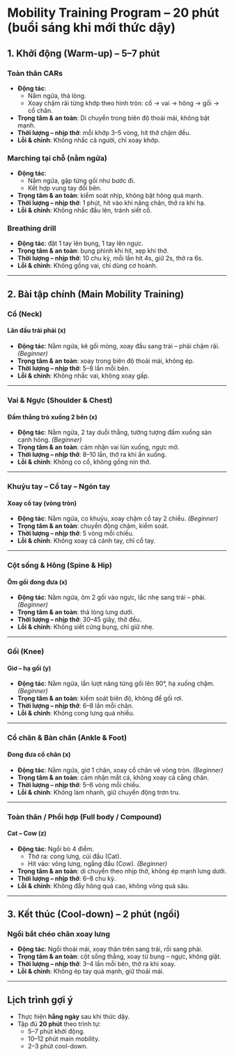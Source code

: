 # Mobility Training Program – 20 phút (buổi sáng khi mới thức dậy)

## 1. Khởi động (Warm-up) – 5–7 phút  
### Toàn thân CARs  
- **Động tác**:  
  - Nằm ngửa, thả lỏng.  
  - Xoay chậm rãi từng khớp theo hình tròn: cổ → vai → hông → gối → cổ chân.  
- **Trọng tâm & an toàn**: Di chuyển trong biên độ thoải mái, không bật mạnh.  
- **Thời lượng – nhịp thở**: mỗi khớp 3–5 vòng, hít thở chậm đều.  
- **Lỗi & chỉnh**: Không nhấc cả người, chỉ xoay khớp.  

### Marching tại chỗ (nằm ngửa)  
- **Động tác**:  
  - Nằm ngửa, gập từng gối như bước đi.  
  - Kết hợp vung tay đối bên.  
- **Trọng tâm & an toàn**: kiểm soát nhịp, không bật hông quá mạnh.  
- **Thời lượng – nhịp thở**: 1 phút, hít vào khi nâng chân, thở ra khi hạ.  
- **Lỗi & chỉnh**: Không nhấc đầu lên, tránh siết cổ.  

### Breathing drill  
- **Động tác**: đặt 1 tay lên bụng, 1 tay lên ngực.  
- **Trọng tâm & an toàn**: bụng phình khi hít, xẹp khi thở.  
- **Thời lượng – nhịp thở**: 10 chu kỳ, mỗi lần hít 4s, giữ 2s, thở ra 6s.  
- **Lỗi & chỉnh**: Không gồng vai, chỉ dùng cơ hoành.  

---

## 2. Bài tập chính (Main Mobility Training)

### Cổ (Neck)  
#### Lăn đầu trái phải (x)  
- **Động tác**: Nằm ngửa, kê gối mỏng, xoay đầu sang trái – phải chậm rãi. *(Beginner)*  
- **Trọng tâm & an toàn**: xoay trong biên độ thoải mái, không ép.  
- **Thời lượng – nhịp thở**: 5–8 lần mỗi bên.  
- **Lỗi & chỉnh**: Không nhấc vai, không xoay gấp.  

---

### Vai & Ngực (Shoulder & Chest)  
#### Đấm thẳng trỏ xuống 2 bên (x)  
- **Động tác**: Nằm ngửa, 2 tay duỗi thẳng, tưởng tượng đấm xuống sàn cạnh hông. *(Beginner)*  
- **Trọng tâm & an toàn**: cảm nhận vai lún xuống, ngực mở.  
- **Thời lượng – nhịp thở**: 8–10 lần, thở ra khi ấn xuống.  
- **Lỗi & chỉnh**: Không co cổ, không gồng nín thở.  

---

### Khuỷu tay – Cổ tay – Ngón tay  
#### Xoay cổ tay (vòng tròn)  
- **Động tác**: Nằm ngửa, co khuỷu, xoay chậm cổ tay 2 chiều. *(Beginner)*  
- **Trọng tâm & an toàn**: chuyển động chậm, kiểm soát.  
- **Thời lượng – nhịp thở**: 5 vòng mỗi chiều.  
- **Lỗi & chỉnh**: Không xoay cả cánh tay, chỉ cổ tay.  

---

### Cột sống & Hông (Spine & Hip)  
#### Ôm gối đong đưa (x)  
- **Động tác**: Nằm ngửa, ôm 2 gối vào ngực, lắc nhẹ sang trái – phải. *(Beginner)*  
- **Trọng tâm & an toàn**: thả lỏng lưng dưới.  
- **Thời lượng – nhịp thở**: 30–45 giây, thở đều.  
- **Lỗi & chỉnh**: Không siết cứng bụng, chỉ giữ nhẹ.  

---

### Gối (Knee)  
#### Giơ – hạ gối (y)  
- **Động tác**: Nằm ngửa, lần lượt nâng từng gối lên 90°, hạ xuống chậm. *(Beginner)*  
- **Trọng tâm & an toàn**: kiểm soát biên độ, không để gối rơi.  
- **Thời lượng – nhịp thở**: 6–8 lần mỗi chân.  
- **Lỗi & chỉnh**: Không cong lưng quá nhiều.  

---

### Cổ chân & Bàn chân (Ankle & Foot)  
#### Đong đưa cổ chân (x)  
- **Động tác**: Nằm ngửa, giơ 1 chân, xoay cổ chân vẽ vòng tròn. *(Beginner)*  
- **Trọng tâm & an toàn**: cảm nhận mắt cá, không xoay cả cẳng chân.  
- **Thời lượng – nhịp thở**: 5–6 vòng mỗi chiều.  
- **Lỗi & chỉnh**: Không làm nhanh, giữ chuyển động trơn tru.  

---

### Toàn thân / Phối hợp (Full body / Compound)  
#### Cat – Cow (z)  
- **Động tác**: Ngồi bò 4 điểm.  
  - Thở ra: cong lưng, cúi đầu (Cat).  
  - Hít vào: võng lưng, ngẩng đầu (Cow). *(Beginner)*  
- **Trọng tâm & an toàn**: di chuyển theo nhịp thở, không ép mạnh lưng dưới.  
- **Thời lượng – nhịp thở**: 6–8 chu kỳ.  
- **Lỗi & chỉnh**: Không đẩy hông quá cao, không võng quá sâu.  

---

## 3. Kết thúc (Cool-down) – 2 phút (ngồi)  
### Ngồi bắt chéo chân xoay lưng  
- **Động tác**: Ngồi thoải mái, xoay thân trên sang trái, rồi sang phải.  
- **Trọng tâm & an toàn**: cột sống thẳng, xoay từ bụng – ngực, không giật.  
- **Thời lượng – nhịp thở**: 3–4 lần mỗi bên, thở ra khi xoay.  
- **Lỗi & chỉnh**: Không ép tay quá mạnh, giữ thoải mái.  

---

## Lịch trình gợi ý  
- Thực hiện **hằng ngày** sau khi thức dậy.  
- Tập đủ **20 phút** theo trình tự:  
  - 5–7 phút khởi động.  
  - 10–12 phút main mobility.  
  - 2–3 phút cool-down.  
